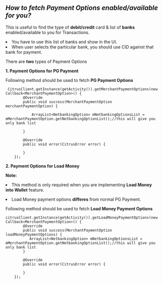 <h2><i>How to fetch Payment Options enabled/available for you?</i></h2>

<p>This is useful to find the type of <b>debit/credit</b> card & list of <b>banks</b> enabled/available to you for Transactions.</p><li>You have to use this list of banks and show in the UI.</li><li> When user selects the particular bank, you should use CID against that bank for payment.</li>

There are <b>two</b> types of Payment Options

<b>1. Payment Options for PG Payment</b>

Following method should be used to fetch <b>PG Payment Options</b>

     CitrusClient.getInstance(getActivity()).getMerchantPaymentOptions(new Callback<MerchantPaymentOption>() {
            @Override
            public void success(MerchantPaymentOption merchantPaymentOption) {

                ArrayList<NetbankingOption> mNetbankingOptionsList = mMerchantPaymentOption.getNetbankingOptionList();//this will give you only bank list

            }

            @Override
            public void error(CitrusError error) {

            }
        });

<b>2. Payment Options for Load Money</b>

<b>Note:</b><li>This method is only required when you are implementing <b>Load Money into Wallet</b> feature.</li>
<li>Load Money payment options <b>differes</b> from normal PG Payment.</li>

Following method should be used to fetch <b>Load Money Payment Options</b>

    citrusClient.getInstance(getActivity()).getLoadMoneyPaymentOptions(new Callback<MerchantPaymentOption>() {
            @Override
            public void success(MerchantPaymentOption loadMoneyPaymentOptions) {
               ArrayList<NetbankingOption> mNetbankingOptionsList = mMerchantPaymentOption.getNetbankingOptionList();//this will give you only bank list
            }

            @Override
            public void error(CitrusError error) {

            }
        });

